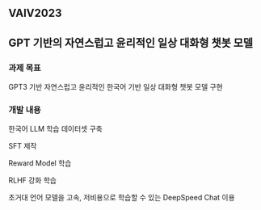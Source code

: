 ## VAIV2023
## GPT 기반의 자연스럽고 윤리적인 일상 대화형 챗봇 모델

### 과제 목표
GPT3 기반 자연스럽고 윤리적인 한국어 기반 일상 대화형 챗봇 모델 구현

### 개발 내용
한국어 LLM 학습 데이터셋 구축

SFT 제작

Reward Model 학습

RLHF 강화 학습

초거대 언어 모델을 고속, 저비용으로 학습할 수 있는 DeepSpeed Chat 이용


